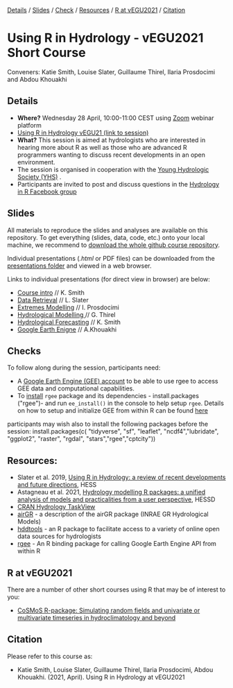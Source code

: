 
[Details](#Details) 
/ [Slides](#Slides) 
/ [Check](#Checks) 
/ [Resources](#Resources) 
/ [R at vEGU2021](#r-at-egu2021)
/ [Citation](#Citation)

# Using R in Hydrology - vEGU2021 Short Course

Conveners: Katie Smith, Louise Slater, Guillaume Thirel, Ilaria Prosdocimi and Abdou Khouakhi


## Details 
- **Where?** Wednesday 28 April, 10:00-11:00 CEST using [Zoom]() webinar platform 
- [Using R in Hydrology vEGU21 (link to session)](https://meetingorganizer.copernicus.org/EGU21/session/38926 "Link to vEGU Session Description")
- **What?** This session is aimed at hydrologists who are interested in hearing more about R as well as those who are advanced R programmers wanting to discuss recent developments in an open environment. 
- The session is organised in cooperation with the [Young Hydrologic Society (YHS)](https://younghs.com/ "Young Hydrologic Society website") .
- Participants are invited to post and discuss questions in the [Hydrology in R Facebook group](https://www.facebook.com/groups/1130214777123909/ "link to Hydro-R Facebook group")


## Slides
All materials to reproduce the slides and analyses are available on this repository.
To get everything (slides, data, code, etc.) onto your local machine, we recommend to [download the whole github course repository](https://github.com/hydrosoc/rhydro_vEGU21/archive/refs/heads/main.zip). 

Individual presentations (*.html* or PDF files) can be downloaded from the [presentations folder](./presentations) and viewed in a web browser.

Links to individual presentations (for direct view in browser) are below:


- [Course intro](https://hydrosoc.github.io/rhydro_vEGU21/presentations/00.%20intro_slides/rhydro_intro_slides) // K. Smith
- [Data Retrieval](https://hydrosoc.github.io/rhydro_vEGU21/presentations/01.%20data_retrieval_LS/DataRetrieval) // L. Slater 
- [Extremes Modelling](https://hydrosoc.github.io/rhydro_vEGU21/presentations/02.extremes_IP/02_StatModExtremes) // I. Prosdocimi
- [Hydrological Modelling ](https://hydrosoc.github.io/rhydro_vEGU21/presentations/03.%20hydro_model_GT/hydro_modelling.html) // G. Thirel
- [Hydrological Forecasting](https://hydrosoc.github.io/rhydro_vEGU21/presentations/04.hydro_forecasting_KAS/hydro_forecasting_slides) // K. Smith
- [Google Earth Enigne](https://hydrosoc.github.io/rhydro_vEGU21/presentations/05.GEE_AK/GEE_AK) // A.Khouakhi

## Checks

To follow along during the session, participants need: 

- A [Google Earth Engine (GEE) account](https://signup.earthengine.google.com/#!/) to be able to use rgee to access GEE data and computational capabilities. 
- To [install](https://github.com/r-spatial/sf#installing) `rgee` package and its dependencies - install.packages ("rgee")- and run `ee_install()` in the console to help setup `rgee`. Details on how to setup and initialize GEE from within R can be found [here](https://csaybar.github.io/rgee-examples/#Installation) 

participants may wish also to install the following packages before the session: install.packages(c( "tidyverse", "sf",  "leaflet", "ncdf4","lubridate", "ggplot2", "raster", "rgdal", "stars","rgee","cptcity"))


## Resources:
- Slater et al. 2019, [Using R in Hydrology: a review of recent developments and future directions](https://hess.copernicus.org/articles/23/2939/2019/), HESS
- Astagneau et al. 2021, [Hydrology modelling R packages: a unified analysis of models and practicalities from a user perspective](https://hess.copernicus.org/preprints/hess-2020-498/), HESSD
- [CRAN Hydrology TaskView](https://cran.r-project.org/web/views/Hydrology.html "Hydrology TaskView on CRAN")
- <a href="https://odelaigue.github.io/airGR/" rel="nofollow">airGR</a> - a description of the airGR package (INRAE GR Hydrological Models)
- <a href="https://ropensci.github.io/hddtools/" rel="nofollow">hddtools</a> - an R package to facilitate access to a variety of online open data sources for hydrologists
- <a href="https://r-spatial.github.io/rgee/index.html" rel="nofollow">rgee</a> - An R binding package for calling Google Earth Engine API from within R


## R at vEGU2021

There are a number of other short courses using R that may be of interest to you:

- <a href="https://meetingorganizer.copernicus.org/EGU21/session/38943 " rel="nofollow"> CoSMoS R-package: Simulating random fields and univariate or multivariate timeseries in hydroclimatology and beyond</a>


## Citation

Please refer to this course as:

- Katie Smith, Louise Slater, Guillaume Thirel, Ilaria Prosdocimi, Abdou Khouakhi. (2021, April). Using R in Hydrology at vEGU2021 
